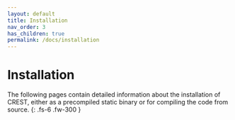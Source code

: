 ```yaml
---
layout: default
title: Installation
nav_order: 3
has_children: true
permalink: /docs/installation
---
```


# Installation

The following pages contain detailed information about the installation of CREST,
either as a precompiled static binary or for compiling the code from source.
{: .fs-6 .fw-300 }

